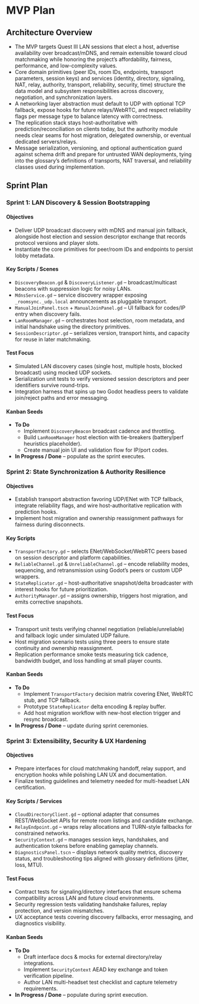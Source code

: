 # MVP Plan

## Architecture Overview
- The MVP targets Quest III LAN sessions that elect a host, advertise availability over broadcast/mDNS, and remain extensible toward cloud matchmaking while honoring the project’s affordability, fairness, performance, and low-complexity values.
- Core domain primitives (peer IDs, room IDs, endpoints, transport parameters, session keys) and services (identity, directory, signaling, NAT, relay, authority, transport, reliability, security, time) structure the data model and subsystem responsibilities across discovery, negotiation, and synchronization layers.
- A networking layer abstraction must default to UDP with optional TCP fallback, expose hooks for future relays/WebRTC, and respect reliability flags per message type to balance latency with correctness.
- The replication stack stays host-authoritative with prediction/reconciliation on clients today, but the authority module needs clear seams for host migration, delegated ownership, or eventual dedicated servers/relays.
- Message serialization, versioning, and optional authentication guard against schema drift and prepare for untrusted WAN deployments, tying into the glossary’s definitions of transports, NAT traversal, and reliability classes used during implementation.

## Sprint Plan

### Sprint 1: LAN Discovery & Session Bootstrapping
#### Objectives
- Deliver UDP broadcast discovery with mDNS and manual join fallback, alongside host election and session descriptor exchange that records protocol versions and player slots.
- Instantiate the core primitives for peer/room IDs and endpoints to persist lobby metadata.

#### Key Scripts / Scenes
- `DiscoveryBeacon.gd` & `DiscoveryListener.gd` – broadcast/multicast beacons with suppression logic for noisy LANs.
- `MdnsService.gd` – service discovery wrapper exposing `_roomsync._udp.local` announcements as pluggable transport.
- `ManualJoinPanel.tscn` + `ManualJoinPanel.gd` – UI fallback for codes/IP entry when discovery fails.
- `LanRoomManager.gd` – orchestrates host selection, room metadata, and initial handshake using the directory primitives.
- `SessionDescriptor.gd` – serializes version, transport hints, and capacity for reuse in later matchmaking.

#### Test Focus
- Simulated LAN discovery cases (single host, multiple hosts, blocked broadcast) using mocked UDP sockets.
- Serialization unit tests to verify versioned session descriptors and peer identifiers survive round-trips.
- Integration harness that spins up two Godot headless peers to validate join/reject paths and error messaging.

#### Kanban Seeds
- **To Do**
  - Implement `DiscoveryBeacon` broadcast cadence and throttling.
  - Build `LanRoomManager` host election with tie-breakers (battery/perf heuristics placeholder).
  - Create manual join UI and validation flow for IP/port codes.
- **In Progress / Done** – populate as the sprint executes.

### Sprint 2: State Synchronization & Authority Resilience
#### Objectives
- Establish transport abstraction favoring UDP/ENet with TCP fallback, integrate reliability flags, and wire host-authoritative replication with prediction hooks.
- Implement host migration and ownership reassignment pathways for fairness during disconnects.

#### Key Scripts
- `TransportFactory.gd` – selects ENet/WebSocket/WebRTC peers based on session descriptor and platform capabilities.
- `ReliableChannel.gd` & `UnreliableChannel.gd` – encode reliability modes, sequencing, and retransmission using Godot’s peers or custom UDP wrappers.
- `StateReplicator.gd` – host-authoritative snapshot/delta broadcaster with interest hooks for future prioritization.
- `AuthorityManager.gd` – assigns ownership, triggers host migration, and emits corrective snapshots.

#### Test Focus
- Transport unit tests verifying channel negotiation (reliable/unreliable) and fallback logic under simulated UDP failure.
- Host migration scenario tests using three peers to ensure state continuity and ownership reassignment.
- Replication performance smoke tests measuring tick cadence, bandwidth budget, and loss handling at small player counts.

#### Kanban Seeds
- **To Do**
  - Implement `TransportFactory` decision matrix covering ENet, WebRTC stub, and TCP fallback.
  - Prototype `StateReplicator` delta encoding & replay buffer.
  - Add host migration workflow with new-host election trigger and resync broadcast.
- **In Progress / Done** – update during sprint ceremonies.

### Sprint 3: Extensibility, Security & UX Hardening
#### Objectives
- Prepare interfaces for cloud matchmaking handoff, relay support, and encryption hooks while polishing LAN UX and documentation.
- Finalize testing guidelines and telemetry needed for multi-headset LAN certification.

#### Key Scripts / Services
- `CloudDirectoryClient.gd` – optional adapter that consumes REST/WebSocket APIs for remote room listings and candidate exchange.
- `RelayEndpoint.gd` – wraps relay allocations and TURN-style fallbacks for constrained networks.
- `SecurityContext.gd` – manages session keys, handshakes, and authentication tokens before enabling gameplay channels.
- `DiagnosticsPanel.tscn` – displays network quality metrics, discovery status, and troubleshooting tips aligned with glossary definitions (jitter, loss, MTU).

#### Test Focus
- Contract tests for signaling/directory interfaces that ensure schema compatibility across LAN and future cloud environments.
- Security regression tests validating handshake failures, replay protection, and version mismatches.
- UX acceptance tests covering discovery fallbacks, error messaging, and diagnostics visibility.

#### Kanban Seeds
- **To Do**
  - Draft interface docs & mocks for external directory/relay integrations.
  - Implement `SecurityContext` AEAD key exchange and token verification pipeline.
  - Author LAN multi-headset test checklist and capture telemetry requirements.
- **In Progress / Done** – populate during sprint execution.
